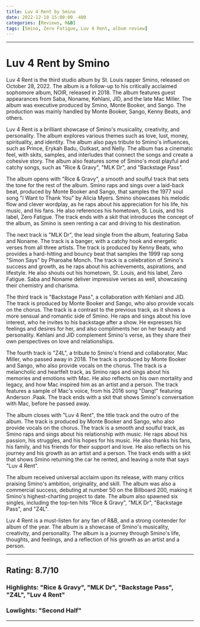 ```yaml
---
title: Luv 4 Rent by Smino
date: 2022-12-10 15:00:00 -400
categories: [Reviews, R&B]
tags: [Smino, Zero Fatigue, Luv 4 Rent, album review]
---
```


---

# Luv 4 Rent by Smino

Luv 4 Rent is the third studio album by St. Louis rapper Smino, released on October 28, 2022. The album is a follow-up to his critically acclaimed sophomore album, NOIR, released in 2018. The album features guest appearances from Saba, Noname, Kehlani, JID, and the late Mac Miller. The album was executive produced by Smino, Monte Booker, and Sango. The production was mainly handled by Monte Booker, Sango, Kenny Beats, and others.

Luv 4 Rent is a brilliant showcase of Smino's musicality, creativity, and personality. The album explores various themes such as love, lust, money, spirituality, and identity. The album also pays tribute to Smino's influences, such as Prince, Erykah Badu, Outkast, and Nelly. The album has a cinematic feel, with skits, samples, and interludes that connect the songs and create a cohesive story. The album also features some of Smino's most playful and catchy songs, such as "Rice & Gravy", "MLK Dr", and "Backstage Pass".

The album opens with "Rice & Gravy", a smooth and soulful track that sets the tone for the rest of the album. Smino raps and sings over a laid-back beat, produced by Monte Booker and Sango, that samples the 1977 soul song "I Want to Thank You" by Alicia Myers. Smino showcases his melodic flow and clever wordplay, as he raps about his appreciation for his life, his music, and his fans. He also references his hometown, St. Louis, and his label, Zero Fatigue. The track ends with a skit that introduces the concept of the album, as Smino is seen renting a car and driving to his destination.

The next track is "MLK Dr", the lead single from the album, featuring Saba and Noname. The track is a banger, with a catchy hook and energetic verses from all three artists. The track is produced by Kenny Beats, who provides a hard-hitting and bouncy beat that samples the 1999 rap song "Simon Says" by Pharoahe Monch. The track is a celebration of Smino's success and growth, as he raps about his achievements, aspirations, and lifestyle. He also shouts out his hometown, St. Louis, and his label, Zero Fatigue. Saba and Noname deliver impressive verses as well, showcasing their chemistry and charisma.

The third track is "Backstage Pass", a collaboration with Kehlani and JID. The track is produced by Monte Booker and Sango, who also provide vocals on the chorus. The track is a contrast to the previous track, as it shows a more sensual and romantic side of Smino. He raps and sings about his love interest, who he invites to his backstage after a show. He expresses his feelings and desires for her, and also compliments her on her beauty and personality. Kehlani and JID complement Smino's verse, as they share their own perspectives on love and relationships.

The fourth track is "Z4L", a tribute to Smino's friend and collaborator, Mac Miller, who passed away in 2018. The track is produced by Monte Booker and Sango, who also provide vocals on the chorus. The track is a melancholic and heartfelt track, as Smino raps and sings about his memories and emotions with Mac. He also reflects on his own mortality and legacy, and how Mac inspired him as an artist and a person. The track features a sample of Mac's voice, from his 2016 song "Dang!" featuring Anderson .Paak. The track ends with a skit that shows Smino's conversation with Mac, before he passed away.

The album closes with "Luv 4 Rent", the title track and the outro of the album. The track is produced by Monte Booker and Sango, who also provide vocals on the chorus. The track is a smooth and soulful track, as Smino raps and sings about his relationship with music. He raps about his passion, his struggles, and his hopes for his music. He also thanks his fans, his family, and his friends for their support and love. He also reflects on his journey and his growth as an artist and a person. The track ends with a skit that shows Smino returning the car he rented, and leaving a note that says "Luv 4 Rent".

The album received universal acclaim upon its release, with many critics praising Smino's ambition, originality, and skill. The album was also a commercial success, debuting at number 50 on the Billboard 200, making it Smino's highest-charting project to date. The album also spawned six singles, including the top-ten hits "Rice & Gravy", "MLK Dr", "Backstage Pass", and "Z4L".

Luv 4 Rent is a must-listen for any fan of R&B, and a strong contender for album of the year. The album is a showcase of Smino's musicality, creativity, and personality. The album is a journey through Smino's life, thoughts, and feelings, and a reflection of his growth as an artist and a person.

---

## Rating: 8.7/10

### Highlights: "Rice & Gravy", "MLK Dr", "Backstage Pass", "Z4L", "Luv 4 Rent"

### Lowlights: "Second Half"

---
